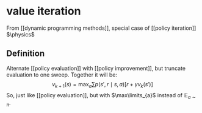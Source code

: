 # value iteration
From [[dynamic programming methods]], special case of [[policy iteration]]
$\physics$
## Definition
Alternate [[policy evaluation]] with [[policy improvement]], but truncate evaluation to one sweep.
Together it will be:
$$v_{k+1}(s) = \max_{a} \sum\limits p(s', r \mid s, a)[r + \gamma v_{k}(s')]$$
So, just like [[policy evaluation]], but with $\max\limits_{a}$ instead of $\mathbb{E}_{a \sim \pi}$.
